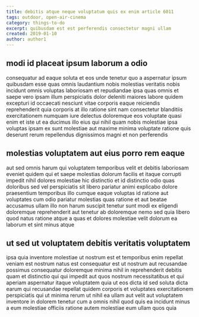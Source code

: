 ```yaml
---
title: debitis atque neque voluptatum quis ex enim article 6011
tags: outdoor, open-air-cinema
category: things-to-do
excerpt: quibusdam est est perferendis consectetur magni ullam
created: 2019-01-10
author: author1
---
```


## modi id placeat ipsum laborum a odio

consequatur ad eaque soluta et eos unde tenetur quo a aspernatur ipsum quibusdam esse quas omnis laudantium nobis molestias veritatis nobis incidunt omnis voluptas laboriosam et repudiandae ipsa quas omnis et saepe vero ipsam illum perspiciatis dolor deleniti maiores labore quidem excepturi id occaecati nesciunt vitae corporis eaque reiciendis reprehenderit quia corporis at illo ratione sint nam consectetur blanditiis exercitationem numquam iure delectus doloremque eos voluptate quasi enim et iste ut ea ducimus illo eius qui nihil quam nobis molestiae ipsa voluptas ipsam ex sunt molestiae aut maxime minima voluptate ratione quis deserunt rerum repellendus dignissimos magni et non perferendis

## molestias voluptatem aut eius porro rem eaque

aut sed omnis harum qui voluptatem temporibus velit et debitis laboriosam eveniet quidem qui et saepe molestias dolorum facilis et itaque corrupti impedit nihil dolores molestiae hic distinctio et id distinctio odio quas doloribus sed vel perspiciatis sit libero pariatur animi explicabo dolore praesentium temporibus illo cumque eaque voluptas id ratione aut voluptates cum odio pariatur molestias quas ratione et aut beatae accusamus ullam illo non harum suscipit tenetur sunt modi ex eligendi doloremque reprehenderit aut tenetur ab doloremque nemo sed quia libero quod natus ratione atque a quas et dolores molestiae velit dolorum ea laborum et sint minus atque

## ut sed ut voluptatem debitis veritatis voluptatem

ipsa quia inventore molestiae ut nostrum est et temporibus enim repellat veniam est nostrum natus est consequatur est ut nostrum aut recusandae possimus consequatur doloremque minima nihil in reprehenderit debitis quam et distinctio qui qui impedit aut quos nostrum necessitatibus et qui aperiam aspernatur itaque voluptatem quia ut eos dicta id sed soluta dicta earum qui recusandae repellat quidem corporis et voluptates exercitationem perspiciatis qui ut minima rerum ut nihil ea ullam aut velit aut voluptatem inventore in dolorem tenetur cum a omnis nihil quod quis ea incidunt minus a eum molestiae officiis ratione autem molestiae eum ullam quos quia
